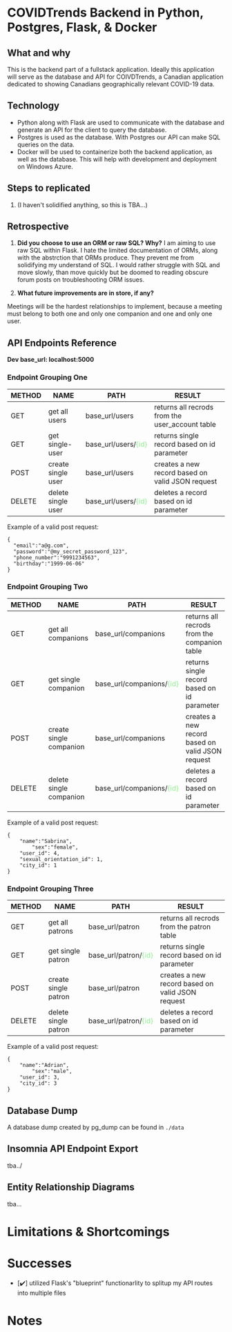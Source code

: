 # **COVIDTrends Backend in Python, Postgres, Flask, & Docker**

## **What and why**

This is the backend part of a fullstack application. Ideally this application will serve as the database and API for COIVDTrends, a Canadian application dedicated to showing Canadians geographically relevant COVID-19 data.

## **Technology**

- Python along with Flask are used to communicate with the database and generate an API for the client to query the database.
- Postgres is used as the database. With Postgres our API can make SQL queries on the data.
- Docker will be used to containerize both the backend application, as well as the database. This will help with development and deployment on Windows Azure.

## **Steps to replicated**

1. (I haven't solidified anything, so this is TBA...)

## **Retrospective**

1. **Did you choose to use an ORM or raw SQL? Why?**
   I am aiming to use raw SQL within Flask. I hate the limited documentation of ORMs, along with the abstrction that ORMs produce. They prevent me from solidifying my understand of SQL. I would rather struggle with SQL and move slowly, than move quickly but be doomed to reading obscure forum posts on troubleshooting ORM issues.

2. **What future improvements are in store, if any?**

Meetings will be the hardest relationships to implement, because a meeting must belong to both one and only one companion and one and only one user.

## **API Endpoints Reference**

**Dev base_url: localhost:5000**

### **Endpoint Grouping One**

| METHOD | NAME               | PATH                                                     | RESULT                                           |
| ------ | ------------------ | -------------------------------------------------------- | ------------------------------------------------ |
| GET    | get all users      | base_url/users                                           | returns all recrods from the user_account table  |
| GET    | get single-user    | base_url/users/<span style="color:lightgreen">{id}<span> | returns single record based on id parameter      |
| POST   | create single user | base_url/users                                           | creates a new record based on valid JSON request |
| DELETE | delete single user | base_url/users/<span style="color:lightgreen">{id}<span> | deletes a record based on id parameter           |

Example of a valid post request:

```
{
  "email":"a@g.com",
  "password":"@my_secret_password_123",
  "phone_number":"9991234563",
  "birthday":"1999-06-06"
}
```

### **Endpoint Grouping Two**

| METHOD | NAME                    | PATH                                                          | RESULT                                           |
| ------ | ----------------------- | ------------------------------------------------------------- | ------------------------------------------------ |
| GET    | get all companions      | base_url/companions                                           | returns all recrods from the companion table     |
| GET    | get single companion    | base_url/companions/<span style="color:lightgreen">{id}<span> | returns single record based on id parameter      |
| POST   | create single companion | base_url/companions                                           | creates a new record based on valid JSON request |
| DELETE | delete single companion | base_url/companions/<span style="color:lightgreen">{id}<span> | deletes a record based on id parameter           |

Example of a valid post request:

```
{
	"name":"Sabrina",
        "sex":"female",
	"user_id": 4,
	"sexual_orientation_id": 1,
	"city_id": 1
}
```

### **Endpoint Grouping Three**

| METHOD | NAME                 | PATH                                                      | RESULT                                           |
| ------ | -------------------- | --------------------------------------------------------- | ------------------------------------------------ |
| GET    | get all patrons      | base_url/patron                                           | returns all recrods from the patron table        |
| GET    | get single patron    | base_url/patron/<span style="color:lightgreen">{id}<span> | returns single record based on id parameter      |
| POST   | create single patron | base_url/patron                                           | creates a new record based on valid JSON request |
| DELETE | delete single patron | base_url/patron/<span style="color:lightgreen">{id}<span> | deletes a record based on id parameter           |

Example of a valid post request:

```
{
	"name":"Adrian",
        "sex":"male",
	"user_id": 3,
	"city_id": 3
}
```

## **Database Dump**

A database dump created by pg_dump can be found in `./data`

## **Insomnia API Endpoint Export**

tba../

## **Entity Relationship Diagrams**

tba...

# **Limitations & Shortcomings**

# **Successes**

- [✔️] utilized Flask's "blueprint" functionarlity to splitup my API routes into multiple files

# **Notes**
